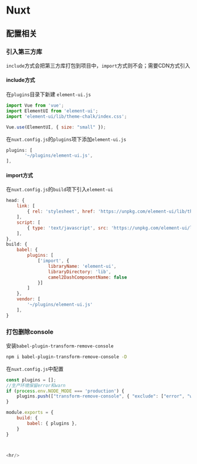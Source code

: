 # Nuxt

## 配置相关

### 引入第三方库
`include`方式会把第三方库打包到项目中，`import`方式则不会；需要CDN方式引入

#### include方式
在`plugins`目录下新建 `element-ui.js`
```js
import Vue from 'vue';
import ElementUI from 'element-ui';
import 'element-ui/lib/theme-chalk/index.css';

Vue.use(ElementUI, { size: "small" });
```

在`nuxt.config.js`的`plugins`项下添加`element-ui.js`

```js
plugins: [
       '~/plugins/element-ui.js',
],
```
#### import方式
在`nuxt.config.js`的`build`项下引入`element-ui`
```js
head: {
    link: [
        { rel: 'stylesheet', href: 'https://unpkg.com/element-ui/lib/theme-chalk/index.css' },
    ],
    script: [
        { type: 'text/javascript', src: 'https://unpkg.com/element-ui/lib/index.js' }
    ],
},
build: {
    babel: {
        plugins: [
            ['import', {
                libraryName: 'element-ui',
                libraryDirectory: 'lib',
                camel2DashComponentName: false
            }]
        ]
    },
    vendor: [
        '~/plugins/element-ui.js'
    ],
}
```

### 打包删除console
安装`babel-plugin-transform-remove-console`
```sh
npm i babel-plugin-transform-remove-console -D
```
在`nuxt.config.js`中配置
```js
const plugins = [];
//生产环境保留error和warn
if (process.env.NODE_MODE === 'production') {
    plugins.push(["transform-remove-console", { "exclude": ["error", "warn"] }]);
}

module.exports = {
    build: {
        babel: { plugins },
    }
}



<hr/>
